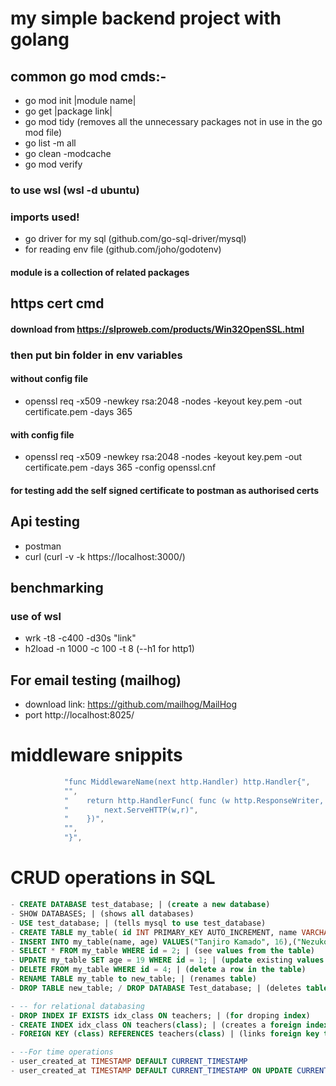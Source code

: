 # my simple backend project with golang
## common go mod cmds:-

- go mod init |module name|
- go get |package link|
- go mod tidy (removes all the unnecessary packages not in use in the go mod file)
- go list -m all
- go clean -modcache
- go mod verify

### to use wsl (wsl -d ubuntu)

### imports used!
- go driver for my sql (github.com/go-sql-driver/mysql)
- for reading env file (github.com/joho/godotenv)

#### module is a collection of related packages

## https cert cmd
#### download from https://slproweb.com/products/Win32OpenSSL.html
### then put bin folder in env variables

#### without config file
- openssl req -x509 -newkey rsa:2048 -nodes -keyout key.pem -out certificate.pem -days 365
#### with config file
- openssl req -x509 -newkey rsa:2048 -nodes -keyout key.pem -out certificate.pem -days 365 -config openssl.cnf

#### for testing add  the self signed certificate to postman as authorised certs


## Api testing

- postman
- curl (curl -v -k https://localhost:3000/)


## benchmarking
### use of wsl

- wrk -t8 -c400 -d30s "link"
- h2load -n  1000 -c 100 -t 8 (--h1 for http1)

## For email testing (mailhog)

- download link: https://github.com/mailhog/MailHog
- port http://localhost:8025/


# middleware snippits
```go
			"func MiddlewareName(next http.Handler) http.Handler{",
			"",
			"    return http.HandlerFunc( func (w http.ResponseWriter, r *http.Request)  {",
			"        next.ServeHTTP(w,r)",
			"    })",
			"",
			"}",
```

# CRUD operations in SQL

```sql
- CREATE DATABASE test_database; | (create a new database)
- SHOW DATABASES; | (shows all databases)
- USE test_database; | (tells mysql to use test_database)
- CREATE TABLE my_table( id INT PRIMARY_KEY AUTO_INCREMENT, name VARCHAR(50), age INT); | (set a table in database)
- INSERT INTO my_table(name, age) VALUES("Tanjiro Kamado", 16),("Nezuko Kamado", 14); | (put values in the table)
- SELECT * FROM my_table WHERE id = 2; | (see values from the table)
- UPDATE my_table SET age = 19 WHERE id = 1; | (update existing values in the table)
- DELETE FROM my_table WHERE id = 4; | (delete a row in the table)
- RENAME TABLE my_table to new_table; | (renames table)
- DROP TABLE new_table; / DROP DATABASE Test_database; | (deletes table or database)

- -- for relational databasing
- DROP INDEX IF EXISTS idx_class ON teachers; | (for droping index)
- CREATE INDEX idx_class ON teachers(class); | (creates a foreign index key for relational database)
- FOREIGN KEY (class) REFERENCES teachers(class) | (links foreign key to column)

- --For time operations
- user_created_at TIMESTAMP DEFAULT CURRENT_TIMESTAMP
- user_created_at TIMESTAMP DEFAULT CURRENT_TIMESTAMP ON UPDATE CURRENT_TIMESTAMP
```